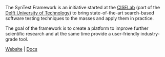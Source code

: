 The SynTest Framework is an initiative started at the [CISELab](https://www.ciselab.com/) (part of the [Delft University of Technology](https://www.tudelft.nl/en)) to bring state-of-the-art search-based software testing techniques to the masses and apply them in practice.

The goal of the framework is to create a platform to improve further scientific research and at the same time provide a user-friendly industry-grade tool.

[Website](https://www.syntest.org/)
|
[Docs](https://www.syntest.org/docs)

